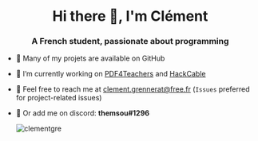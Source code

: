 <h1 align="center">Hi there 👋, I'm Clément
<h3 align="center">A French student, passionate about programming</h3>

- 📃 Many of my projets are available on GitHub
- 🔭 I’m currently working on [PDF4Teachers](https://github.com/ClementGre/PDF4Teachers) and [HackCable](https://github.com/ClementGre/HackCable)
- 📧 Feel free to reach me at clement.grennerat@free.fr (``Issues`` preferred for project-related issues)
- 💬 Or add me on discord: **themsou#1296**
  
  
  <p align="left"> <img src="https://komarev.com/ghpvc/?username=clementgre" alt="clementgre" /> </p>
